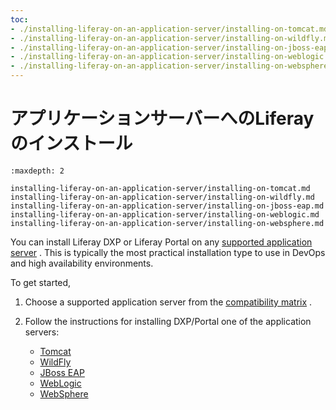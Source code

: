 ```yaml
---
toc:
- ./installing-liferay-on-an-application-server/installing-on-tomcat.md
- ./installing-liferay-on-an-application-server/installing-on-wildfly.md
- ./installing-liferay-on-an-application-server/installing-on-jboss-eap.md
- ./installing-liferay-on-an-application-server/installing-on-weblogic.md
- ./installing-liferay-on-an-application-server/installing-on-websphere.md
---
```

# アプリケーションサーバーへのLiferayのインストール

```{toctree}
:maxdepth: 2

installing-liferay-on-an-application-server/installing-on-tomcat.md
installing-liferay-on-an-application-server/installing-on-wildfly.md
installing-liferay-on-an-application-server/installing-on-jboss-eap.md
installing-liferay-on-an-application-server/installing-on-weblogic.md
installing-liferay-on-an-application-server/installing-on-websphere.md
```

You can install Liferay DXP or Liferay Portal on any [supported application server](https://help.liferay.com/hc/ja/articles/360049238151) . This is typically the most practical installation type to use in DevOps and high availability environments.

To get started,

1. Choose a supported application server from the [compatibility matrix](https://help.liferay.com/hc/ja/articles/360049238151) .
1. Follow the instructions for installing DXP/Portal one of the application servers:

    * [Tomcat](./installing-liferay-on-an-application-server/installing-on-tomcat.md)
    * [WildFly](./installing-liferay-on-an-application-server/installing-on-wildfly.md)
    * [JBoss EAP](./installing-liferay-on-an-application-server/installing-on-jboss-eap.md)
    * [WebLogic](./installing-liferay-on-an-application-server/installing-on-weblogic.md)
    * [WebSphere](./installing-liferay-on-an-application-server/installing-on-websphere.md)
